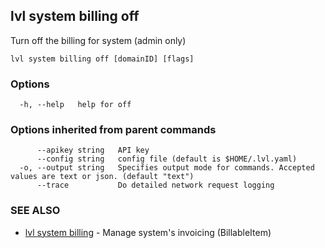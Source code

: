 ## lvl system billing off

Turn off the billing for system (admin only)

```
lvl system billing off [domainID] [flags]
```

### Options

```
  -h, --help   help for off
```

### Options inherited from parent commands

```
      --apikey string   API key
      --config string   config file (default is $HOME/.lvl.yaml)
  -o, --output string   Specifies output mode for commands. Accepted values are text or json. (default "text")
      --trace           Do detailed network request logging
```

### SEE ALSO

* [lvl system billing](lvl_system_billing.md)	 - Manage system's invoicing (BillableItem)

